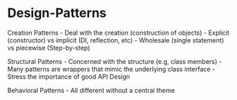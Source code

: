 ﻿# Design-Patterns



Creation Patterns
	- Deal with the creation (construction of objects)
	- Explicit (constructor) vs implicit (DI, reflection, etc)
	- Wholesale (single statement) vs piecewise (Step-by-step)

Structural Patterns
	- Concerned with the structure (e.g, class members)
	- Many patterns are wrappers that mimic the underlying class interface
	- Stress the importance of good API Design

Behavioral Patterns
	- All different without a central theme
